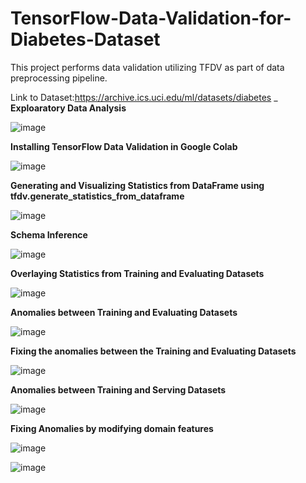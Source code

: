 # TensorFlow-Data-Validation-for-Diabetes-Dataset

This project performs data validation utilizing TFDV as part of data preprocessing pipeline.

Link to Dataset:https://archive.ics.uci.edu/ml/datasets/diabetes
_
**Exploaratory Data Analysis**

![image](https://user-images.githubusercontent.com/69100847/177314776-84ee65f8-2e82-4c40-b392-984f2c0b547c.png)

**Installing TensorFlow Data Validation in Google Colab**

![image](https://user-images.githubusercontent.com/69100847/177314652-92a98b77-6975-4c64-92ce-0d6bfa01af02.png)

**Generating and Visualizing Statistics from DataFrame using tfdv.generate_statistics_from_dataframe**

![image](https://user-images.githubusercontent.com/69100847/177315049-842122e3-fd2e-49ca-a211-0bea9ee19222.png)

**Schema Inference**

![image](https://user-images.githubusercontent.com/69100847/177315208-c6fb97a8-a0e6-4355-bc9e-b9cca6fdab87.png)

**Overlaying Statistics from Training and Evaluating Datasets**

![image](https://user-images.githubusercontent.com/69100847/177315527-bbc5786b-d6bd-4d16-b98a-6a8e78b286b2.png)

**Anomalies between Training and Evaluating Datasets**

![image](https://user-images.githubusercontent.com/69100847/177315675-e4502f06-b580-412d-ab6b-77f90a97b164.png)

**Fixing the anomalies between the Training and Evaluating Datasets**

![image](https://user-images.githubusercontent.com/69100847/177316139-861d8266-37a4-421a-8879-3420acd2590c.png)

**Anomalies between Training and Serving Datasets**

![image](https://user-images.githubusercontent.com/69100847/177316963-cff10d9d-9c35-4cb1-a07e-637bca69099e.png)

**Fixing Anomalies by modifying domain features**

![image](https://user-images.githubusercontent.com/69100847/177317081-1fa72d5d-3e70-4f37-8759-7e377408b5e5.png)

![image](https://user-images.githubusercontent.com/69100847/177317114-e335d481-9a57-4f3f-85f9-0630e0d7a897.png)



